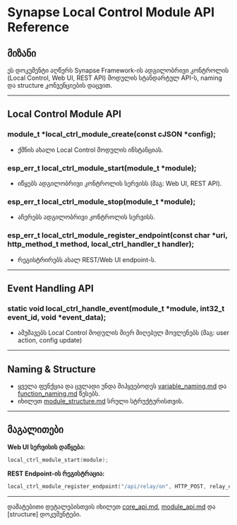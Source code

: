 # Synapse Local Control Module API Reference

## მიზანი

ეს დოკუმენტი აღწერს Synapse Framework-ის ადგილობრივი კონტროლის (Local Control, Web UI, REST API) მოდულის სტანდარტულ API-ს, naming და structure კონვენციების დაცვით.

---

## Local Control Module API

### module_t *local_ctrl_module_create(const cJSON *config);
- ქმნის ახალი Local Control მოდულის ინსტანციას.

### esp_err_t local_ctrl_module_start(module_t *module);
- იწყებს ადგილობრივი კონტროლის სერვისს (მაგ: Web UI, REST API).

### esp_err_t local_ctrl_module_stop(module_t *module);
- აჩერებს ადგილობრივი კონტროლის სერვისს.

### esp_err_t local_ctrl_module_register_endpoint(const char *uri, http_method_t method, local_ctrl_handler_t handler);
- რეგისტრირებს ახალ REST/Web UI endpoint-ს.

---

## Event Handling API

### static void local_ctrl_handle_event(module_t *module, int32_t event_id, void *event_data);
- ამუშავებს Local Control მოდულის მიერ მიღებულ მოვლენებს (მაგ: user action, config update)

---

## Naming & Structure
- ყველა ფუნქცია და ცვლადი უნდა მიჰყვებოდეს [variable_naming.md](../convention/variable_naming.md) და [function_naming.md](../convention/function_naming.md) წესებს.
- იხილეთ [module_structure.md](../convention/module_structure.md) სრული სტრუქტურისთვის.

---

## მაგალითები

**Web UI სერვისის დაწყება:**
```c
local_ctrl_module_start(module);
```

**REST Endpoint-ის რეგისტრაცია:**
```c
local_ctrl_module_register_endpoint("/api/relay/on", HTTP_POST, relay_on_handler);
```

---

დამატებითი დეტალებისთვის იხილეთ [core_api.md](core_api.md), [module_api.md](module_api.md) და [structure] დოკუმენტები.

